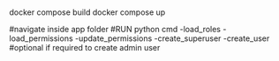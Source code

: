 #
docker compose build
docker compose up 

#navigate inside app folder
#RUN
python cmd
  -load_roles
  -load_permissions
  -update_permissions
  -create_superuser
  -create_user #optional if required to create admin user
  
